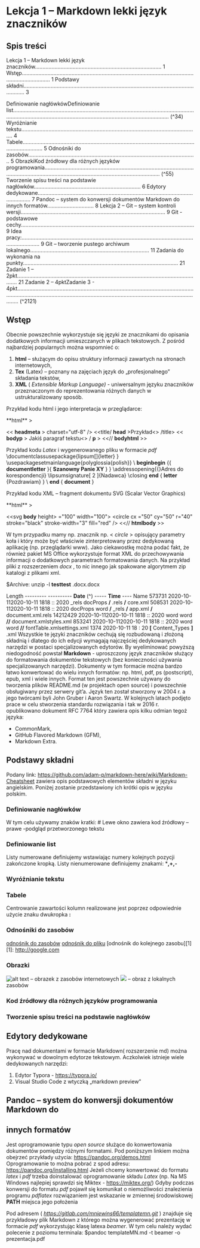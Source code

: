 




# Lekcja 1 – Markdown lekki język znaczników

## Spis treści

Lekcja 1 – Markdown lekki język znaczników.................................................................................... 1
Wstęp............................................................................................................................................... 1
Podstawy składni............................................................................................................................. 3

Definiowanie nagłówkówDefiniowanie list.................................................................................................................................................................................................................................... (^34)
Wyróżnianie tekstu...................................................................................................................... 4
Tabele.......................................................................................................................................... 5
Odnośniki do zasobów................................................................................................................ 5
ObrazkiKod źródłowy dla różnych języków programowania......................................................................................................................................................................................................... (^55)
Tworzenie spisu treści na podstawie nagłówków....................................................................... 6
Edytory dedykowane....................................................................................................................... 7
Pandoc – system do konwersji dokumentów Markdown do innych formatów............................... 8
Lekcja 2 – Git – system kontroli wersji................................................................................................ 9
Git - podstawowe cechy................................................................................................................... 9
Idea pracy:........................................................................................................................................ 9
Git – tworzenie pustego archiwum lokalnego............................................................................... 11
Zadania do wykonania na punkty....................................................................................................... 21
Zadanie 1 – 2pkt............................................................................................................................ 21
Zadanie 2 – 4pktZadanie 3 - 4pkt......................................................................................................................................................................................................................................................... (^2121)

## Wstęp

Obecnie powszechnie wykorzystuje się języki ze znacznikami do opisania dodatkowych informacji
umieszczanych w plikach tekstowych. Z pośród najbardziej popularnych można wspomnieć o:

1. **html** – służącym do opisu struktury informacji zawartych na stronach internetowych,
2. **Tex** (Latex) – poznany na zajęciach język do „profesjonalnego” składania tekstów,
3. **XML** ( _Extensible Markup Language)_ - uniwersalnym języku znaczników przeznaczonym
    do reprezentowania różnych danych w ustrukturalizowany sposób.


Przykład kodu html i jego interpretacja w przeglądarce:
<!DOCTYPE < **html** > **html** >
<< **headmeta** > charset="utf-8" />
<<title/ **head** >Przykład<> /title>
<< **bodyp** > Jakiś paragraf tekstu<> / **p** >
<<// **bodyhtml** >>

Przykład kodu _Latex_ i wygenerowanego pliku w formacie _pdf_
\\documentclassusepackage{lipsum[]{letter} }
\\usepackagesetmainlanguage{polyglossia{polish}}
\\ **beginbegin** {{ **documentletter** }{ **Szanowny Panie XY** } }
\\addressopening{{}Adres do korespondencji}
\\lipsumsignature[ 2 ]{Nadawca}
\\closing **end** { **letter** {Pozdrawiam} }
\ **end** { **document** }

Przykład kodu XML – fragment dokumentu SVG (Scalar Vector Graphics)
<!DOCTYPE < **html** > **html** >
<<svg **body** height> ="100" width="100">
<circle cx</svg> ="50" cy="50" r="40" stroke="black" stroke-width="3" fill="red" />
<<// **htmlbody** >>

W tym przypadku mamy np. znacznik np. < _circle_ > opisujący parametry koła i który może być
właściwie zinterpretowany przez dedykowaną aplikację (np. przeglądarki www).
Jako ciekawostkę można podać fakt, że również pakiet MS Office wykorzystuje format XML do
przechowywania informacji o dodatkowych parametrach formatowania danych. Na przykład pliki z
rozszerzeniem _docx_ , to nic innego jak spakowane algorytmem zip katalogi z plikami xml.


$Archive: unzip -l **testtest** .docx.docx

Length --------- ---------- **Date** (^) ----- **Time** ---- Name
573731 2020-10-112020-10-11 1818 :: 2020 _rels docProps **/** .rels **/** core.xml
508531 2020-10-112020-10-11 1818 :: 2020 docProps word **/** _rels **/** app.xml **/** document.xml.rels
14212429 2020-10-112020-10-11 1818 :: 2020 word word **//** document.xmlstyles.xml
853241 2020-10-112020-10-11 1818 :: 2020 word word **//** fontTable.xmlsettings.xml
1374 2020-10-11 18 : 20 **[** Content_Types **]** .xml
Wszystkie te języki znaczników cechują się rozbudowaną i złożoną składnią i dlatego do ich edycji
wymagają najczęściej dedykowanych narzędzi w postaci specjalizowanych edytorów. By
wyeliminować powyższą niedogodność powstał **Markdown** - uproszczony język znaczników
służący do formatowania dokumentów tekstowych (bez konieczności używania specjalizowanych
narzędzi). Dokumenty w tym formacie można bardzo łatwo konwertować do wielu innych
formatów: np. html, pdf, ps (postscript), epub, xml i wiele innych. Format ten jest powszechnie
używany do tworzenia plików README.md (w projektach open source) i powszechnie
obsługiwany przez serwery git’a. Język ten został stworzony w 2004 r. a jego twórcami byli John
Gruber i Aaron Swartz. W kolejnych latach podjęto prace w celu stworzenia standardu rozwiązania
i tak w 2016 r. opublikowano dokument RFC 7764 który zawiera opis kilku odmian tegoż języka:

- CommonMark,
- GitHub Flavored Markdown (GFM),
- Markdown Extra.

## Podstawy składni

Podany link: https://github.com/adam-p/markdown-here/wiki/Markdown-Cheatsheet zawiera opis
podstawowych elementów składni w języku angielskim. Poniżej zostanie przedstawiony ich krótki
opis w języku polskim.

### Definiowanie nagłówków

W tym celu używamy znaków kratki: #
Lewe okno zawiera kod źródłowy – prawe -podgląd przetworzonego tekstu


### Definiowanie list

Listy numerowane definiujemy wstawiając numery kolejnych pozycji zakończone kropką.
Listy nienumerowane definiujemy znakami: ***,+,-**


### Wyróżnianie tekstu

### Tabele

Centrowanie zawartości kolumn realizowane jest poprzez odpowiednie użycie znaku dwukropka **:**

### Odnośniki do zasobów

[odnośnik do zasobów](www.gazeta.pl)
[odnośnik do pliku](LICENSE.md)
[odnośnik do kolejnego zasobu][1]
[1]: [http://google,com](http://google,com)

### Obrazki

![alt text](https://server.com/images/icon48.png "Logo 1") – obrazek z zasobów
internetowych
![](logo.png) – obraz z lokalnych zasobów


### Kod źródłowy dla różnych języków programowania

### Tworzenie spisu treści na podstawie nagłówków


## Edytory dedykowane

Pracę nad dokumentami w formacie Markdown( rozszerzenie md) można wykonywać w
dowolnym edytorze tekstowym. Aczkolwiek istnieje wiele dedykowanych narzędzi:

1. Edytor Typora - https://typora.io/
2. Visual Studio Code z wtyczką „markdown preview”


## Pandoc – system do konwersji dokumentów Markdown do

## innych formatów

Jest oprogramowanie typu _open source_ służące do konwertowania dokumentów pomiędzy
różnymi formatami.
Pod poniższym linkiem można obejrzeć przykłady użycia:
https://pandoc.org/demos.html
Oprogramowanie to można pobrać z spod adresu: https://pandoc.org/installing.html
Jeżeli chcemy konwertować do formatu _latex_ i _pdf_ trzeba doinstalować oprogramowanie
składu _Latex_ (np. Na MS Windows najlepiej sprawdzi się Miktex - https://miktex.org/)
Gdyby podczas konwersji do formatu _pdf_ pojawił się komunikat o niemożliwości
znalezienia programu _pdflatex_ rozwiązaniem jest wskazanie w zmiennej środowiskowej
**PATH** miejsca jego położenia


Pod adresem ( _https://gitlab.com/mniewins66/templatemn.git_ ) znajduje się przykładowy plik
Markdown z którego można wygenerować prezentację w formacie _pdf_ wykorzystując
klasę latexa _beamer_.
W tym celu należy wydać polecenie z poziomu terminala:
$pandoc templateMN.md -t beamer -o prezentacja.pdf